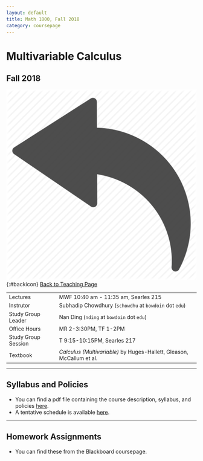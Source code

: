 ```yaml
---
layout: default
title: Math 1800, Fall 2018
category: coursepage
---
```


# Multivariable Calculus
## Fall 2018
<div class="backlink">
 
  ![Back](/resources/back.png){:#backicon} [Back to Teaching Page](/teaching/courses) 
</div>  


|||
|---|---|
|  Lectures  | MWF	10:40 am - 11:35 am, Searles 215 |
|  Instrutor | Subhadip Chowdhury (`schowdhu` at `bowdoin` dot `edu`)|
|  Study Group Leader | Nan Ding (`nding` at `bowdoin` dot `edu`)
|  Office Hours | MR 2-3:30PM, TF 1-2PM |
|  Study Group Session | T 9:15-10:15PM, Searles 217 |
|  Textbook | _Calculus (Multivariable)_ by Huges-Hallett, Gleason, McCallum et al. |


---
## Syllabus and Policies 

+ You can find a pdf file containing the course description, syllabus, and policies [here](Syllabus_1800_Fall_2018.pdf). 
+ A tentative schedule is available [here](Schedule_1800.pdf).
---

## Homework Assignments

+ You can find these from the Blackboard coursepage.


